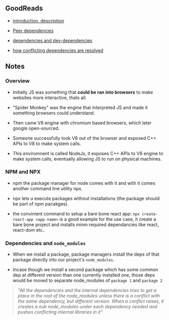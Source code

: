 
## GoodReads

  

* [introduction, description](https://www.youtube.com/watch?v=yEHCfRWz-EI)

* [Peer dependencies](https://indepth.dev/posts/1187/npm-peer-dependencies)

* [dependencies and dev-dependencies](https://withblue.ink/2020/06/07/is-this-a-dependency-or-devdependency.html)

* [how conflicting dependencies are resolved]('https://dev.to/shree_j/how-npm-works-internally-4012')

  

## Notes

  
### Overview

* Initially JS was something that **could be ran into browsers** to make websites more interactive, thats all.

* "Spider Monkey" was the engine that interpreted JS and made it something browsers could understand.

* Then came V8 engine with chromium based browsers, which later google open-sourced.

* Someone successfully took V8 out of the browser and exposed C++ APIs to V8 to make system calls.

* This enviromnent is called NodeJs, it exposes C++ APIs to V8 engine to make system calls, eventually allowing JS to run on physical machines.

  
  
  

### NPM and NPX

* npm the package manager for node comes with it and with it comes another command line utility npx.

* npx lets u execute packages without installations (the package should be part of npm pacakges).

* the convinient command to setup a bare bone react app: `npx create-react-app <app-name>` is a good example for the use case, it create a bare bone project and installs minm required dependancies like react, react-dom etc..

  

### Dependencies and `node_modules`

* When we install a package, package managers install the deps of that package directly into our project's `node_modules`.

* Incase though we install a second package which has some common dep at different version than one currently installed one, those deps would be moved to separate node_modules of `package 1` and `package 2`

>*"All the dependencies and the internal dependencies tries to get a place in the root of the node_modules unless there is a conflict with the same dependency, but different version. When a conflict raises, it creates a sub node_modules under each dependency needed and pushes conflicting internal libraries in it"*

